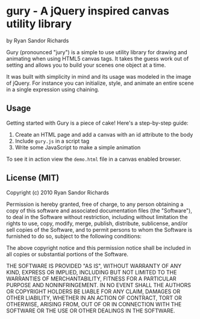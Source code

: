 gury - A jQuery inspired canvas utility library
================================================================================
by Ryan Sandor Richards

Gury (pronounced "jury") is a simple to use utility library for drawing and
animating when using HTML5 canvas tags. It takes the guess work out of setting
and allows you to build your scenes one object at a time.

It was built with simplicity in mind and its usage was modeled in the image
of jQuery. For instance you can initialize, style, and animate an entire scene
in a single expression using chaining.

Usage
--------------------------------------------------------------------------------

Getting started with Gury is a piece of cake! Here's a step-by-step guide:

1. Create an HTML page and add a canvas with an id attribute to the body
2. Include `gury.js` in a script tag
3. Write some JavaScript to make a simple animation

To see it in action view the `demo.html` file in a canvas enabled browser.


License (MIT)
--------------------------------------------------------------------------------
Copyright (c) 2010 Ryan Sandor Richards

Permission is hereby granted, free of charge, to any person obtaining a copy
of this software and associated documentation files (the "Software"), to deal
in the Software without restriction, including without limitation the rights
to use, copy, modify, merge, publish, distribute, sublicense, and/or sell
copies of the Software, and to permit persons to whom the Software is
furnished to do so, subject to the following conditions:

The above copyright notice and this permission notice shall be included in
all copies or substantial portions of the Software.

THE SOFTWARE IS PROVIDED "AS IS", WITHOUT WARRANTY OF ANY KIND, EXPRESS OR
IMPLIED, INCLUDING BUT NOT LIMITED TO THE WARRANTIES OF MERCHANTABILITY,
FITNESS FOR A PARTICULAR PURPOSE AND NONINFRINGEMENT. IN NO EVENT SHALL THE
AUTHORS OR COPYRIGHT HOLDERS BE LIABLE FOR ANY CLAIM, DAMAGES OR OTHER
LIABILITY, WHETHER IN AN ACTION OF CONTRACT, TORT OR OTHERWISE, ARISING FROM,
OUT OF OR IN CONNECTION WITH THE SOFTWARE OR THE USE OR OTHER DEALINGS IN
THE SOFTWARE.